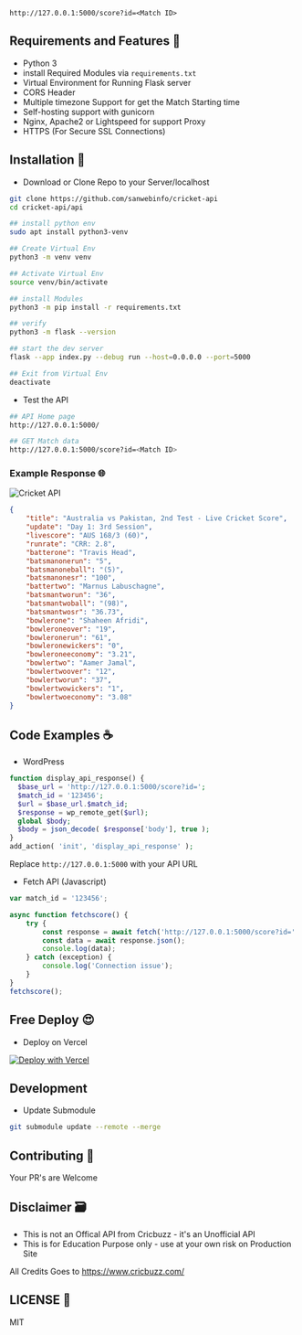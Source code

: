 ```
http://127.0.0.1:5000/score?id=<Match ID>
```

## Requirements and Features 📑

- Python 3
- install Required Modules via `requirements.txt`
- Virtual Environment for Running Flask server
- CORS Header
- Multiple timezone Support for get the Match Starting time
- Self-hosting support with gunicorn
- Nginx, Apache2 or Lightspeed for support Proxy
- HTTPS (For Secure SSL Connections)  

## Installation 🍯

- Download or Clone Repo to your Server/localhost

```sh
git clone https://github.com/sanwebinfo/cricket-api
cd cricket-api/api

## install python env
sudo apt install python3-venv

## Create Virtual Env
python3 -m venv venv

## Activate Virtual Env
source venv/bin/activate

## install Modules
python3 -m pip install -r requirements.txt

## verify
python3 -m flask --version

## start the dev server 
flask --app index.py --debug run --host=0.0.0.0 --port=5000

## Exit from Virtual Env
deactivate
```

- Test the API

```sh
## API Home page
http://127.0.0.1:5000/

## GET Match data
http://127.0.0.1:5000/score?id=<Match ID>
```

### Example Response 🌐

![Cricket API](https://raw.githubusercontent.com/sanwebinfo/cricket-api/main/images/screenshot.jpg)  

```json
{
    "title": "Australia vs Pakistan, 2nd Test - Live Cricket Score",
    "update": "Day 1: 3rd Session",
    "livescore": "AUS 168/3 (60)",
    "runrate": "CRR: 2.8",
    "batterone": "Travis Head",
    "batsmanonerun": "5",
    "batsmanoneball": "(5)",
    "batsmanonesr": "100",
    "battertwo": "Marnus Labuschagne",
    "batsmantworun": "36",
    "batsmantwoball": "(98)",
    "batsmantwosr": "36.73",
    "bowlerone": "Shaheen Afridi",
    "bowleroneover": "19",
    "bowleronerun": "61",
    "bowleronewickers": "0",
    "bowleroneeconomy": "3.21",
    "bowlertwo": "Aamer Jamal",
    "bowlertwoover": "12",
    "bowlertworun": "37",
    "bowlertwowickers": "1",
    "bowlertwoeconomy": "3.08"
}
```

## Code Examples ☕

- WordPress

```php
function display_api_response() {
  $base_url = 'http://127.0.0.1:5000/score?id=';
  $match_id = '123456';
  $url = $base_url.$match_id;
  $response = wp_remote_get($url);
  global $body;
  $body = json_decode( $response['body'], true );
}
add_action( 'init', 'display_api_response' );
```

Replace `http://127.0.0.1:5000` with your API URL  

- Fetch API (Javascript)

```js
var match_id = '123456';

async function fetchscore() {
    try {
        const response = await fetch('http://127.0.0.1:5000/score?id=' + match_id);
        const data = await response.json();
        console.log(data);
    } catch (exception) {
        console.log('Connection issue');
    }
}
fetchscore();
```

## Free Deploy 😍

- Deploy on Vercel

[![Deploy with Vercel](https://vercel.com/button)](https://vercel.com/new/clone?repository-url=https%3A%2F%2Fgithub.com%2Fsanwebinfo%2Fcricket-api%2Ftree%2Fmain%2Fapi)  

## Development

- Update Submodule

```sh
git submodule update --remote --merge
```

## Contributing 🙌

Your PR's are Welcome

## Disclaimer 🗃

- This is not an Offical API from Cricbuzz - it's an Unofficial API
- This is for Education Purpose only - use at your own risk on Production Site

All Credits Goes to <https://www.cricbuzz.com/>

## LICENSE 📕

MIT
